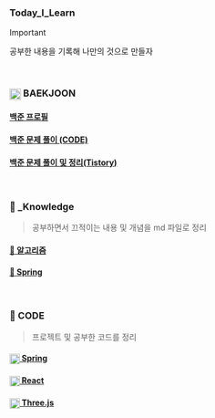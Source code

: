 ### Today_I_Learn 

>[!IMPORTANT]
> 공부한 내용을 기록해 나만의 것으로 만들자

<br>

### <img src="https://d2gd6pc034wcta.cloudfront.net/tier/5.svg" width="20" height="20" style="vertical-align: middle;"/>  BAEKJOON

#### [백준 프로필](https://solved.ac/profile/cl0u0b)

#### [백준 문제 풀이 (CODE)](https://github.com/y-00jin/Today_I_Learn/tree/main/CodingTest/Baekjoon/src) 

#### [백준 문제 풀이 및 정리(Tistory)](https://d0u0b.tistory.com/category/%EC%BD%94%EB%94%A9%ED%85%8C%EC%8A%A4%ED%8A%B8/%EB%B0%B1%EC%A4%80)

<br>

### 📁 _Knowledge

> 공부하면서 끄적이는 내용 및 개념을 md 파일로 정리

#### [🔗 알고리즘](https://github.com/y-00jin/Today_I_Learn/tree/main/_Knowledge/%EC%95%8C%EA%B3%A0%EB%A6%AC%EC%A6%98)

#### [🔗 Spring](https://github.com/y-00jin/Today_I_Learn/tree/main/_Knowledge/Spring) 

<br>

### 📁 CODE

> 프로젝트 및 공부한 코드를 정리 

#### [<img width="18" height="18" src="https://user-images.githubusercontent.com/25181517/117201470-f6d56780-adec-11eb-8f7c-e70e376cfd07.png" alt="Spring" title="Spring" style="vertical-align: middle;"/> Spring](https://github.com/y-00jin/Today_I_Learn/tree/main/Spring)

#### [<img width="18" height="18" src="https://user-images.githubusercontent.com/25181517/183897015-94a058a6-b86e-4e42-a37f-bf92061753e5.png" alt="React" title="React" style="vertical-align: middle;"/> React](https://github.com/y-00jin/Today_I_Learn/tree/main/React) 

#### [<img width="18" height="18" src="https://upload.wikimedia.org/wikipedia/commons/thumb/3/3f/Three.js_Icon.svg/1200px-Three.js_Icon.svg.png" alt="ThreeJS" title="ThreeJS" style="vertical-align: middle;"/> Three.js](https://github.com/y-00jin/Today_I_Learn/tree/main/ThreeJS)